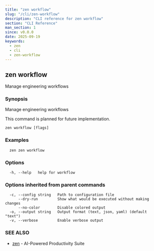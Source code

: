 ```yaml
---
title: "zen workflow"
slug: "/cli/zen-workflow"
description: "CLI reference for zen workflow"
section: "CLI Reference"
man_section: 1
since: v0.0.0
date: 2025-09-19
keywords:
  - zen
  - cli
  - zen-workflow
---
```


## zen workflow

Manage engineering workflows

### Synopsis

Manage engineering workflows

This command is planned for future implementation.

```
zen workflow [flags]
```

### Examples

```
  zen zen workflow
```

### Options

```
  -h, --help   help for workflow
```

### Options inherited from parent commands

```
  -c, --config string   Path to configuration file
      --dry-run         Show what would be executed without making changes
      --no-color        Disable colored output
  -o, --output string   Output format (text, json, yaml) (default "text")
  -v, --verbose         Enable verbose output
```

### SEE ALSO

* [zen](zen.md.md)	 - AI-Powered Productivity Suite

